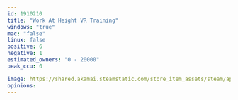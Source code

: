 ```yaml
---
id: 1910210
title: "Work At Height VR Training"
windows: "true"
mac: "false"
linux: false
positive: 6
negative: 1
estimated_owners: "0 - 20000"
peak_ccu: 0

image: https://shared.akamai.steamstatic.com/store_item_assets/steam/apps/1910210/header.jpg?t=1691136923
opinions:
---
```

